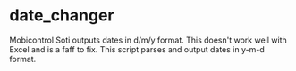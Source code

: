# date_changer

Mobicontrol Soti outputs dates in d/m/y format. This doesn't work well with Excel and is a faff to fix. This script parses and output dates in y-m-d format.
